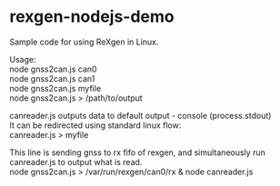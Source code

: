 # rexgen-nodejs-demo
Sample code for using ReXgen in Linux.

Usage:<br/>
node gnss2can.js can0<br/>
node gnss2can.js can1<br/>
node gnss2can.js myfile<br/>
node gnss2can.js > /path/to/output<br/>

canreader.js outputs data to default output - console (process.stdout)<br/>
It can be redirected using standard linux flow:<br/>
canreader.js > myfile<br/>


This line is sending gnss to rx fifo of rexgen, and simultaneously run canreader.js to output what is read.<br/>
node gnss2can.js > /var/run/rexgen/can0/rx & node canreader.js<br/>